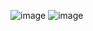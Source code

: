 ![image](https://github.com/user-attachments/assets/809fd64c-5804-4679-b58b-b55d5e37945b)
![image](https://github.com/user-attachments/assets/289ba57e-e107-4f85-bfdf-970bc870908e)

